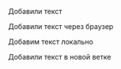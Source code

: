 

Добавили текст

Добавили текст через браузер

Добавим текст локально

Добавили текст в новой ветке